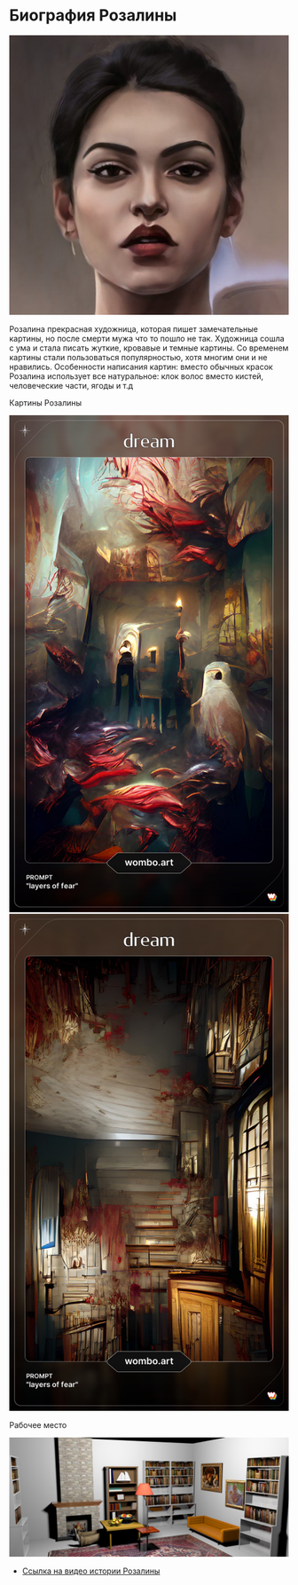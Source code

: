 <html>
  <head>
    <h1> Биография Розалины </h1>
    </head>
  <img src="Розалина.jpeg"/> <BR>
  <body>
<p> Розалина прекрасная художница, которая пишет замечательные картины, но после смерти мужа что то пошло не так. Художница сошла с ума и стала писать жуткие, кровавые и темные картины. Со временем картины стали пользоваться популярностью, хотя многим они и не нравились. 
  Особенности написания картин: вместо обычных красок Розалина использует все натуральное: клок волос вместо кистей, человеческие части, ягоды и т.д </p>
    </body>
<p> Картины Розалины </p>
<img src="картина 1.jpg"/> <BR>
<img src="картина 2.jpg"/> <BR>
<p>Рабочее место </p>
<img src="комната.png"/> <BR>
  <ul>
  <li> <a href= "https://www.youtube.com/watch?v=KV-2Bd0qsvc">Ссылка на видео истории Розалины </a> </li>
</html>
